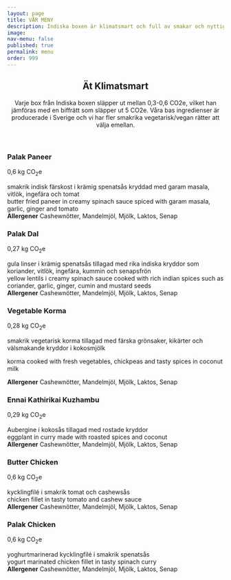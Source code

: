```yaml
---
layout: page
title: VÅR MENY
description: Indiska boxen är klimatsmart och full av smakar och nyttigheter
image: 
nav-menu: false
published: true
permalink: menu
order: 999
---
```


<div id="main">
	<section class="major">
		<div class="inner">
			<header class="major">
				<h2>Ät Klimatsmart</h2>
				<p>Varje box från Indiska boxen släpper ut mellan 0,3-0,6 CO2e, vilket han jämföras med en biffrätt som släpper ut 5 CO2e. Våra bas ingredienser är producerade i Sverige och vi har fler smakrika vegetarisk/vegan rätter att välja emellan.</p>
			</header>
			<div class="menulist">
				<!--<h3>Paneer Tikka Masala</h3>
			   	<span><i class="fas fa-fw fa-globe-americas"></i>0,6 kg CO<sub>2</sub>e</span>
			  	<p>smörstekt indisk färskost i krämig tikka masala sås</br>
			  	butter fried paneer in creamy tikka masala sauce</br>
			  	<b>Allergener</b> Cashewnötter, Mandelmjöl, Mjölk, Laktos, Senap</p>
			  	-->
				<h3>Palak Paneer</h3>
				<span><i class="fas fa-fw fa-globe-americas"></i>0,6 kg CO<sub>2</sub>e</span>
				<p>smakrik indisk färskost i krämig spenatsås kryddad med garam masala, vitlök, ingefära och tomat</br>
				butter fried paneer in creamy spinach sauce spiced with garam masala, garlic, ginger and tomato</br>		
	         		<b>Allergener</b> Cashewnötter, Mandelmjöl, Mjölk, Laktos, Senap</p>
   				<h3>Palak Dal</h3>
			  	<span><i class="fas fa-fw fa-globe-americas"></i>0,27 kg CO<sub>2</sub>e</span>
			  	<p>gula linser i krämig spenatsås tillagad med rika indiska kryddor som koriander, vitlök, ingefära, kummin och senapsfrön</br>
			  	yellow lentils i creamy spinach sauce cooked with rich indian spices such as coriander, garlic, ginger, cumin and mustard seeds</br>
			  	<b>Allergener</b> Cashewnötter, Mandelmjöl, Mjölk, Laktos, Senap</p>
				<h3>Vegetable Korma</h3>
			  	<span><i class="fas fa-fw fa-globe-americas"></i>0,28 kg CO<sub>2</sub>e</span>
			  	<p>smakrik vegetarisk korma tillagad med färska grönsaker, kikärter och välsmakande kryddor i kokosmjölk</br>
			  	<p>korma cooked with fresh vegetables, chickpeas and tasty spices in coconut milk</br>
			  	<p><b>Allergener</b> Cashewnötter, Mandelmjöl, Mjölk, Laktos, Senap</p>
				<h3>Ennai Kathirikai Kuzhambu</h3>
			  	<span><i class="fas fa-fw fa-globe-americas"></i>0,29 kg CO<sub>2</sub>e</span>
			  	<p> Aubergine i kokosås tillagad med rostade kryddor</br>
			  	eggplant in curry made with roasted spices and coconut</br>
			  	<b>Allergener</b> Cashewnötter, Mandelmjöl, Mjölk, Laktos, Senap</p>
				<h3>Butter Chicken</h3>
			  	<span><i class="fas fa-fw fa-globe-americas"></i>0,6 kg CO<sub>2</sub>e</span>
			  	<p>kycklingfilé i smakrik tomat och cashewsås</br>
			  	chicken fillet in tasty tomato and cashew sauce</br>
			  	<b>Allergener</b> Cashewnötter, Mandelmjöl, Mjölk, Laktos, Senap</p>
				<!--
			  	<h3>Chicken Korma</h3>
			  	<span><i class="fas fa-fw fa-globe-americas"></i>0,67 kg CO<sub>2</sub>e</span>
			  	<p>kycklingfilé i smakrik gryta som tillagas med lök, tomat, grön chili, ingefära och garam masala med kokosmjolk</br>
			  	chicken fillet in tasty curry cooked with onion, tomato, green chili, ginger and garam masala with coconut milk </br>
			  	<b>Allergener</b> Cashewnötter, Mandelmjöl, Mjölk, Laktos, Senap</p>
				-->
			  	<h3>Palak Chicken</h3>
			  	<span><i class="fas fa-fw fa-globe-americas"></i>0,6 kg CO<sub>2</sub>e</span>
			  	<p>yoghurtmarinerad kycklingfilé i smakrik spenatsås</br>
			  	yogurt marinated chicken fillet in tasty spinach curry </br>
			  	<b>Allergener</b> Cashewnötter, Mandelmjöl, Mjölk, Laktos, Senap</p>
			</div>
    		</div>
  	</section>
</div>
